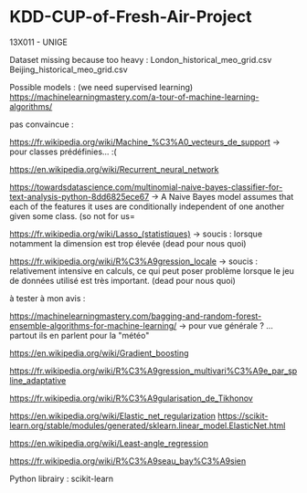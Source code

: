 # KDD-CUP-of-Fresh-Air-Project
13X011 - UNIGE

Dataset missing because too heavy : 
London_historical_meo_grid.csv
Beijing_historical_meo_grid.csv


Possible models : (we need supervised learning)
https://machinelearningmastery.com/a-tour-of-machine-learning-algorithms/

pas convaincue :

https://fr.wikipedia.org/wiki/Machine_%C3%A0_vecteurs_de_support
-> pour classes prédéfinies... :( 

https://en.wikipedia.org/wiki/Recurrent_neural_network

https://towardsdatascience.com/multinomial-naive-bayes-classifier-for-text-analysis-python-8dd6825ece67
-> A Naive Bayes model assumes that each of the features it uses are conditionally independent of one another given some class. (so not for us=

https://fr.wikipedia.org/wiki/Lasso_(statistiques)
-> soucis : lorsque notamment la dimension est trop élevée (dead pour nous quoi) 

https://fr.wikipedia.org/wiki/R%C3%A9gression_locale
-> soucis :  relativement intensive en calculs, ce qui peut poser problème lorsque le jeu de données utilisé est très important. (dead pour nous quoi) 


à tester à mon avis : 

https://machinelearningmastery.com/bagging-and-random-forest-ensemble-algorithms-for-machine-learning/
-> pour vue générale ? ... partout ils en parlent pour la "météo"

https://en.wikipedia.org/wiki/Gradient_boosting

https://fr.wikipedia.org/wiki/R%C3%A9gression_multivari%C3%A9e_par_spline_adaptative

https://fr.wikipedia.org/wiki/R%C3%A9gularisation_de_Tikhonov

https://en.wikipedia.org/wiki/Elastic_net_regularization
https://scikit-learn.org/stable/modules/generated/sklearn.linear_model.ElasticNet.html

https://en.wikipedia.org/wiki/Least-angle_regression

https://fr.wikipedia.org/wiki/R%C3%A9seau_bay%C3%A9sien



Python librairy : 
scikit-learn
